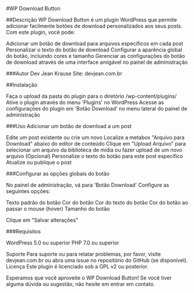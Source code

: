 #WP Download Button


##Descrição
WP Download Button é um plugin WordPress que permite adicionar facilmente botões de download personalizados aos seus posts. Com este plugin, você pode:

Adicionar um botão de download para arquivos específicos em cada post
Personalizar o texto do botão de download
Configurar a aparência global do botão, incluindo cores e tamanho
Gerenciar as configurações do botão de download através de uma interface amigável no painel de administração

###Autor
Dev Jean Krause
Site: devjean.com.br


##Instalação

Faça o upload da pasta do plugin para o diretório /wp-content/plugins/
Ative o plugin através do menu 'Plugins' no WordPress
Acesse as configurações do plugin em 'Botão Download' no menu lateral do painel de administração

###Uso
Adicionar um botão de download a um post

Edite um post existente ou crie um novo
Localize a metabox "Arquivo para Download" abaixo do editor de conteúdo
Clique em "Upload Arquivo" para selecionar um arquivo da biblioteca de mídia ou fazer upload de um novo arquivo
(Opcional) Personalize o texto do botão para este post específico
Atualize ou publique o post

###Configurar as opções globais do botão

No painel de administração, vá para 'Botão Download'
Configure as seguintes opções:


Texto padrão do botão
Cor do botão
Cor do texto do botão
Cor do botão ao passar o mouse (hover)
Tamanho do botão


Clique em "Salvar alterações"

###Requisitos

WordPress 5.0 ou superior
PHP 7.0 ou superior

Suporte
Para suporte ou para relatar problemas, por favor, visite devjean.com.br ou abra uma issue no repositório do GitHub (se disponível).
Licença
Este plugin é licenciado sob a GPL v2 ou posterior.

Esperamos que você aproveite o WP Download Button! Se você tiver alguma dúvida ou sugestão, não hesite em entrar em contato.
